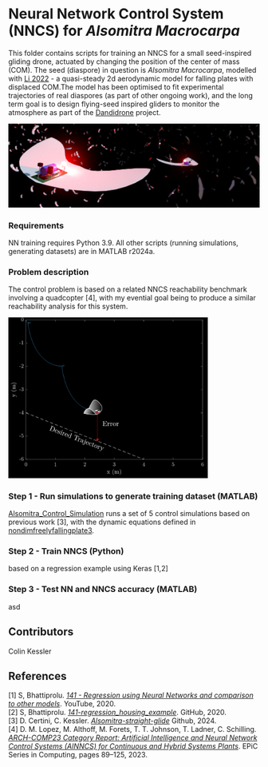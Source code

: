 # Neural Network Control System (NNCS) for _Alsomitra Macrocarpa_
 
This folder contains scripts for training an NNCS for a small seed-inspired gliding drone, actuated by changing the position of the center of mass (COM). The seed (diaspore) in question is _Alsomitra Macrocarpa_, modelled with [Li 2022](https://doi.org/10.1017/jfm.2022.89) - a quasi-steady 2d aerodynamic model for falling plates with displaced COM.The model has been optimised to fit experimental trajectories of real diaspores (as part of other ongoing work), and the long term goal is to design flying-seed inspired gliders to monitor the atmosphere as part of the [Dandidrone](https://voilab.eng.ed.ac.uk/dandidrone) project.

<p align="center"> <img src="https://github.com/ckessler2/phd/blob/main/Alsomitra_NNCS/Figures/Render5_3by1.png" /> </p>

### Requirements

NN training requires Python 3.9. All other scripts (running simulations, generating datasets) are in MATLAB r2024a.

### Problem description

The control problem is based on a related NNCS reachability benchmark involving a quadcopter [4], with my evential goal being to produce a similar reachability analysis for this system.

<img src="https://github.com/ckessler2/phd/blob/main/Alsomitra_NNCS/Figures/RL_problem2.png" width="400" class="center">

### Step 1 - Run simulations to generate training dataset (MATLAB)

[Alsomitra_Control_Simulation](https://github.com/ckessler2/phd/blob/main/Alsomitra_NNCS/Alsomitra_Control_Simulation.m) runs a set of 5 control simulations based on previous work [3], with the dynamic equations defined in [nondimfreelyfallingplate3](https://github.com/ckessler2/phd/blob/main/Alsomitra_NNCS/nondimfreelyfallingplate3.m).

### Step 2 - Train NNCS (Python)

based on a regression example using Keras [1,2]

### Step 3 - Test NN and NNCS accuracy (MATLAB)

asd



## Contributors
Colin Kessler 

## References
[1] S, Bhattiprolu.  [_141 - Regression using Neural Networks and comparison to other models_](https://www.youtube.com/watch?v=2yhLEx2FKoY&t=2s). YouTube, 2020. <br />
[2] S, Bhattiprolu. [_141-regression_housing_example_](https://github.com/bnsreenu/python_for_microscopists/blob/master/141-regression_housing_example.py). GitHub, 2020. <br />
[3] D. Certini, C. Kessler. [_Alsomitra-straight-glide_](https://github.com/danielecertini90/Alsomitra-straight-glide) Github, 2024. <br />
[4] D. M. Lopez, M. Althoff, M. Forets, T. T. Johnson, T. Ladner, C. Schilling. [_ARCH-COMP23 Category Report: Artificial Intelligence and Neural Network Control Systems (AINNCS) for Continuous and Hybrid Systems Plants_](https://easychair.org/publications/open/Vfq4b). EPiC Series in Computing, pages 89–125, 2023. <br />
